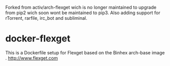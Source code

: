Forked from activ/arch-flexget wich is no longer maintained to upgrade from pip2 wich soon wont be maintained to pip3. Also adding support for rTorrent, rarfile, irc_bot and subliminal.

docker-flexget
==================

This is a Dockerfile setup for Flexget based on the Binhex arch-base image .  http://www.flexget.com


